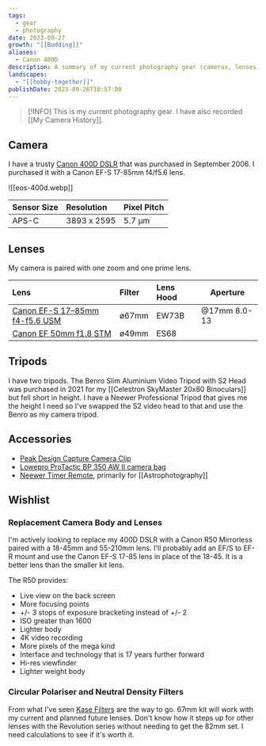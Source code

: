 ```yaml
---
tags:
  - gear
  - photography
date: 2023-09-27
growth: "[[Budding]]"
aliases:
  - Canon 400D
description: A summary of my current photography gear (cameras, lenses and accessories). With a bit of a wishlist as well 😉.
landscapes:
  - "[[hobby-together]]"
publishDate: 2023-09-26T10:57:00
---
```

> [!INFO] This is my current photography gear. I have also recorded [[My Camera History]].

## Camera
I have a trusty [Canon 400D DSLR](https://en.wikipedia.org/wiki/Canon_EOS_400D) that was purchased in September 2006. I purchased it with a Canon EF-S 17-85mm f4/f5.6 lens.

![[eos-400d.webp]]

| Sensor Size | Resolution  | Pixel Pitch |
|:----------- |:----------- |:----------- |
| APS-C       | 3893 x 2595 | 5.7 µm      |

## Lenses
My camera is paired with one zoom and one prime lens.

| Lens                                                                                    | Filter | Lens Hood | Aperture |
|:--------------------------------------------------------------------------------------- |:------ |:--------- | -------- |
| [Canon EF-S 17–85mm f4-f5.6 USM](https://en.wikipedia.org/wiki/Canon_EF-S_17–85mm_lens) | ø67mm   | EW73B     | @17mm 8.0-13         | 
| [Canon EF 50mm f1.8 STM](http://kenrockwell.com/canon/lenses/50mm-f18-stm.htm)          | ø49mm   | ES68      |          |

## Tripods
I have two tripods. The Benro Slim Aluminium Video Tripod with S2 Head was purchased in 2021 for my [[Celestron SkyMaster 20x80 Binoculars]] but fell short in height. I have a Neewer Professional Tripod that gives me the height I need so I've swapped the S2 video head to that and use the Benro as my camera tripod.

## Accessories
- [Peak Design Capture Camera Clip](https://www.peakdesign.com/products/capture)
- [Lowepro ProTactic BP 350 AW II camera bag](https://www.lowepro.com/au-en/protactic-bp-350-aw-ii-lp37176-grl/)
- [Neewer Timer Remote](https://neewer.com/collections/trigger-remote-control/products/neewer-timer-remote-for-canon-50d-66600644), primarily for [[Astrophotography]]

## Wishlist
### Replacement Camera Body and Lenses
I'm actively looking to replace my 400D DSLR with a Canon R50 Mirrorless paired with a 18-45mm and 55-210mm lens. I'll probably add an EF/S to EF-R mount and use the Canon EF-S 17-85 lens in place of the 18-45. It is a better lens than the smaller kit lens.

The R50 provides:
- Live view on the back screen
- More focusing points
- +/- 3 stops of exposure bracketing instead of +/- 2
- ISO greater than 1600
- Lighter body
- 4K video recording
- More pixels of the mega kind
- Interface and technology that is 17 years further forward
- Hi-res viewfinder
- Lighter weight body

### Circular Polariser and Neutral Density Filters
From what I've seen [Kase Filters](https://www.kaseaustralia.com.au) are the way to go. 67mm kit will work with my current and planned future lenses. Don't know how it steps up for other lenses with the Revolution series without needing to get the 82mm set. I need calculations to see if it's worth it.


